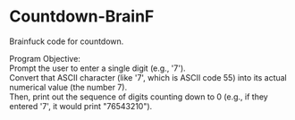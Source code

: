 # Countdown-BrainF
Brainfuck code for countdown.  

Program Objective:  
Prompt the user to enter a single digit (e.g., '7').  
Convert that ASCII character (like '7', which is ASCII code 55) into its actual numerical value (the number 7).  
Then, print out the sequence of digits counting down to 0 (e.g., if they entered '7', it would print "76543210").
